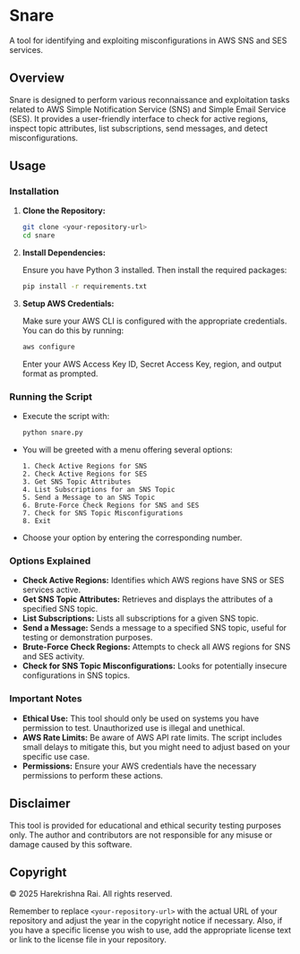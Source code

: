 # Snare

A tool for identifying and exploiting misconfigurations in AWS SNS and SES services.

## Overview

Snare is designed to perform various reconnaissance and exploitation tasks related to AWS Simple Notification Service (SNS) and Simple Email Service (SES). It provides a user-friendly interface to check for active regions, inspect topic attributes, list subscriptions, send messages, and detect misconfigurations.

## Usage

### Installation

1. **Clone the Repository:**

   ```bash
   git clone <your-repository-url>
   cd snare
   ```

2. **Install Dependencies:**

   Ensure you have Python 3 installed. Then install the required packages:

   ```bash
   pip install -r requirements.txt
   ```

3. **Setup AWS Credentials:**

   Make sure your AWS CLI is configured with the appropriate credentials. You can do this by running:

   ```bash
   aws configure
   ```

   Enter your AWS Access Key ID, Secret Access Key, region, and output format as prompted.

### Running the Script

- Execute the script with:

  ```bash
  python snare.py
  ```

- You will be greeted with a menu offering several options:

  ```
  1. Check Active Regions for SNS
  2. Check Active Regions for SES
  3. Get SNS Topic Attributes
  4. List Subscriptions for an SNS Topic
  5. Send a Message to an SNS Topic
  6. Brute-Force Check Regions for SNS and SES
  7. Check for SNS Topic Misconfigurations
  8. Exit
  ```

- Choose your option by entering the corresponding number.

### Options Explained

- **Check Active Regions:** Identifies which AWS regions have SNS or SES services active.
- **Get SNS Topic Attributes:** Retrieves and displays the attributes of a specified SNS topic.
- **List Subscriptions:** Lists all subscriptions for a given SNS topic.
- **Send a Message:** Sends a message to a specified SNS topic, useful for testing or demonstration purposes.
- **Brute-Force Check Regions:** Attempts to check all AWS regions for SNS and SES activity.
- **Check for SNS Topic Misconfigurations:** Looks for potentially insecure configurations in SNS topics.

### Important Notes

- **Ethical Use:** This tool should only be used on systems you have permission to test. Unauthorized use is illegal and unethical.
- **AWS Rate Limits:** Be aware of AWS API rate limits. The script includes small delays to mitigate this, but you might need to adjust based on your specific use case.
- **Permissions:** Ensure your AWS credentials have the necessary permissions to perform these actions.

## Disclaimer

This tool is provided for educational and ethical security testing purposes only. The author and contributors are not responsible for any misuse or damage caused by this software.

## Copyright

© 2025 Harekrishna Rai. All rights reserved.



Remember to replace `<your-repository-url>` with the actual URL of your repository and adjust the year in the copyright notice if necessary. Also, if you have a specific license you wish to use, add the appropriate license text or link to the license file in your repository.
